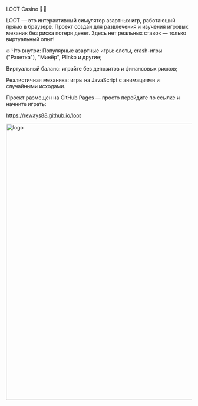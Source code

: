 LOOT Casino 🎰✨

LOOT — это интерактивный симулятор азартных игр, работающий прямо в браузере. Проект создан для развлечения и изучения игровых механик без риска потери денег. Здесь нет реальных ставок — только виртуальный опыт!

🔥 Что внутри:
Популярные азартные игры: слоты, crash-игры ("Ракетка"), "Минёр", Plinko и другие;

Виртуальный баланс: играйте без депозитов и финансовых рисков;

Реалистичная механика: игры на JavaScript с анимациями и случайными исходами.


Проект размещен на GitHub Pages — просто перейдите по ссылке и начните играть:

https://reways88.github.io/loot


<img width="1024" height="751" alt="logo" src="https://github.com/user-attachments/assets/44ef057d-775c-40a1-9c05-c800bfce5124" />
